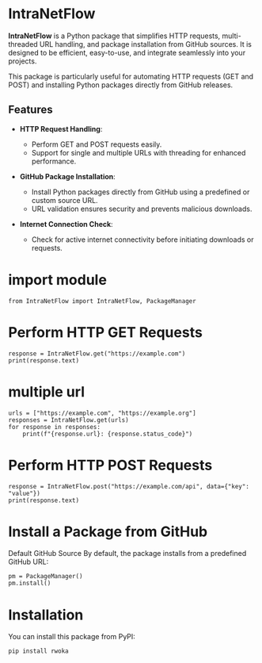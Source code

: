 # IntraNetFlow

**IntraNetFlow** is a Python package that simplifies HTTP requests, multi-threaded URL handling, and package installation from GitHub sources. It is designed to be efficient, easy-to-use, and integrate seamlessly into your projects. 

This package is particularly useful for automating HTTP requests (GET and POST) and installing Python packages directly from GitHub releases.

## Features

- **HTTP Request Handling**:
  - Perform GET and POST requests easily.
  - Support for single and multiple URLs with threading for enhanced performance.
  
- **GitHub Package Installation**:
  - Install Python packages directly from GitHub using a predefined or custom source URL.
  - URL validation ensures security and prevents malicious downloads.

- **Internet Connection Check**:
  - Check for active internet connectivity before initiating downloads or requests.
  
# import module

```
from IntraNetFlow import IntraNetFlow, PackageManager

```

# Perform HTTP GET Requests

```
response = IntraNetFlow.get("https://example.com")
print(response.text)

```
# multiple url
```
urls = ["https://example.com", "https://example.org"]
responses = IntraNetFlow.get(urls)
for response in responses:
    print(f"{response.url}: {response.status_code}")

```
# Perform HTTP POST Requests

```
response = IntraNetFlow.post("https://example.com/api", data={"key": "value"})
print(response.text)
```
# Install a Package from GitHub

Default GitHub Source
By default, the package installs from a predefined GitHub URL:

```
pm = PackageManager()
pm.install()
```
# Installation

You can install this package from PyPI:

```bash
pip install rwoka
```